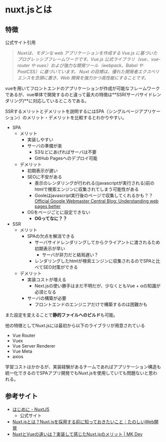 # nuxt.jsとは

## 特徴

公式サイト引用

> *Nuxtは、モダンな web アプリケーションを作成する Vue.js に基づいたプログレッシブフレームワークです。Vue.js 公式ライブラリ（vue、vue-router や vuex）および強力な開発ツール（webpack、Babel や PostCSS）に基づいています。 Nuxt の目標は、優れた開発者エクスペリエンスを念頭に置き、Web 開発を強力かつ高性能にすることです。*



vueを用いてフロントエンドのアプリケーションが作成が可能なフレームワークであるが、vue単体で開発するのと違って最大の特徴は**SSR(サーバサイドレンダリング)**に対応しているところである。

SSRするメリットとデメリットを説明するにはSPA（シングルページアプリケーション）のメリット・デメリットを比較するとわかりやすい。

- SPA
  - メリット
    - 実装しやすい
    - サーバの準備が楽
      - S3などにあげればサーバは不要
      - GitHub Pagesへのデプロイ可能
  - デメリット
    - 初期表示が遅い
    - SEOに不安がある
      - 表示のレンダリングが行われる((javascriptが実行される)前のhtmlで検索エンジンに収集されてしまう可能性がある
      - Gooleはjavascript実行後のページで収集してくれるかも？？[Official Google Webmaster Central Blog: Understanding web pages better](https://webmasters.googleblog.com/2014/05/understanding-web-pages-better.html)
    - OGをページごとに設定できない
      - **OGってなに？？**
- SSR
  - メリット
    - SPAの欠点を解消できる
      - サーバサイドレンダリングしてからクライアントに渡されるため初期表示が早い
        - サーバが非力だと結局遅い？
      - レンダリングしたhtmlが検索エンジンに収集されるのでSPAと比べてSEO対策ができる
  - デメリット
    - 実装コストが増える
      - Next.jsの使い勝手はまだ不明だが、少なくともVue + αの知識が必須となる
    - サーバの構築が必要
      - フロントエンドのエンジニアだけで構築するのは困難かも



また設定を変えることで**静的ファイルへのビルド**も可能。



他の特徴としてNuxt.jsには最初から以下のライブラリが用意されている

- Vue Router
- Vuex
- Vue Server Renderer
- Vue Meta
- axios



学習コストはかかるが、実装経験があるチームであればアプリケーション構造も統一化できるのでSPAアプリ開発でもNuxt.jsを使用していても問題ないと思われる。



## 参考サイト

- [はじめに - NuxtJS](https://ja.nuxtjs.org/guide/#%E3%82%B5%E3%83%BC%E3%83%90%E3%83%BC%E3%82%B5%E3%82%A4%E3%83%89%E3%83%AC%E3%83%B3%E3%83%80%E3%83%AA%E3%83%B3%E3%82%B0)
  - 公式サイト
- [Nuxt.jsとは？Nuxt.jsを採用する前に知っておきたいこと｜たのしいWeb開発](https://dev83.com/nuxtjs-about/)
- [NuxtとVueの違いは？実装して感じたNuxt.jsのメリット | MK Dev](https://mk-engineer.com/posts/nuxt-start/)

